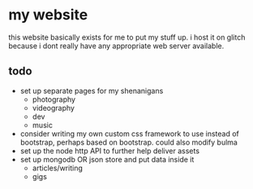 # my website

this website basically exists for me to put my stuff up. i host it on glitch because i dont really have any appropriate web server available.

## todo

- set up separate pages for my shenanigans
  * photography
  * videography
  * dev
  * music
- consider writing my own custom css framework to use instead of bootstrap, perhaps based on bootstrap. could also modify bulma
- set up the node http API to further help deliver assets
- set up mongodb OR json store and put data inside it
  * articles/writing
  * gigs  